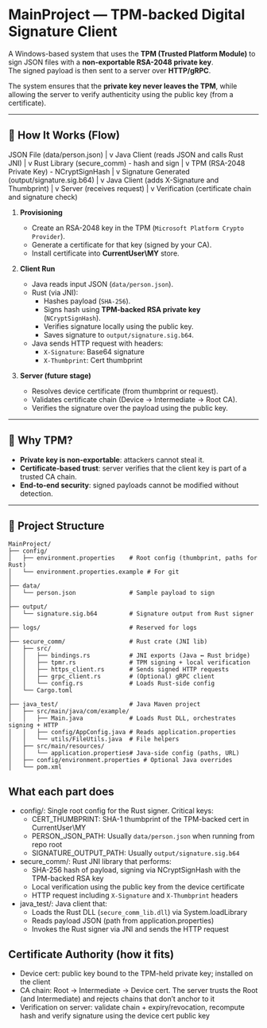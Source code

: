 ﻿# MainProject — TPM-backed Digital Signature Client 

A Windows-based system that uses the **TPM (Trusted Platform Module)** to sign JSON files with a **non-exportable RSA-2048 private key**.  
The signed payload is then sent to a server over **HTTP/gRPC**.  

The system ensures that the **private key never leaves the TPM**, while allowing the server to verify authenticity using the public key (from a certificate).  

---

## 📌 How It Works (Flow)

JSON File (data/person.json)
        |
        v
Java Client (reads JSON and calls Rust JNI)
        |
        v
Rust Library (secure_comm) - hash and sign
        |
        v
TPM (RSA-2048 Private Key) - NCryptSignHash
        |
        v
Signature Generated (output/signature.sig.b64)
        |
        v
Java Client (adds X-Signature and Thumbprint)
        |
        v
Server (receives request)
        |
        v
Verification (certificate chain and signature check)


1. **Provisioning**
   - Create an RSA-2048 key in the TPM (`Microsoft Platform Crypto Provider`).
   - Generate a certificate for that key (signed by your CA).
   - Install certificate into **CurrentUser\MY** store.

2. **Client Run**
   - Java reads input JSON (`data/person.json`).
   - Rust (via JNI):
     - Hashes payload (`SHA-256`).
     - Signs hash using **TPM-backed RSA private key** (`NCryptSignHash`).
     - Verifies signature locally using the public key.
     - Saves signature to `output/signature.sig.b64`.
   - Java sends HTTP request with headers:
     - `X-Signature`: Base64 signature
     - `X-Thumbprint`: Cert thumbprint

3. **Server (future stage)**
   - Resolves device certificate (from thumbprint or request).
   - Validates certificate chain (Device → Intermediate → Root CA).
   - Verifies the signature over the payload using the public key.

---

## 🔑 Why TPM?

- **Private key is non-exportable**: attackers cannot steal it.  
- **Certificate-based trust**: server verifies that the client key is part of a trusted CA chain.  
- **End-to-end security**: signed payloads cannot be modified without detection.  

---

## 📂 Project Structure

```
MainProject/
├── config/                       
│   ├── environment.properties    # Root config (thumbprint, paths for Rust)
│   └── environment.properties.example # For git
│
├── data/
│   └── person.json               # Sample payload to sign
│
├── output/
│   └── signature.sig.b64         # Signature output from Rust signer
│
├── logs/                         # Reserved for logs
│
├── secure_comm/                  # Rust crate (JNI lib)
│   ├── src/
│   │   ├── bindings.rs           # JNI exports (Java ↔ Rust bridge)
│   │   ├── tpmr.rs               # TPM signing + local verification
│   │   ├── https_client.rs       # Sends signed HTTP requests
│   │   ├── grpc_client.rs        # (Optional) gRPC client
│   │   └── config.rs             # Loads Rust-side config
│   └── Cargo.toml
│
├── java_test/                    # Java Maven project
│   ├── src/main/java/com/example/
│   │   ├── Main.java             # Loads Rust DLL, orchestrates signing + HTTP
│   │   ├── config/AppConfig.java # Reads application.properties
│   │   └── utils/FileUtils.java  # File helpers
│   ├── src/main/resources/
│   │   └── application.properties# Java-side config (paths, URL)
│   ├── config/environment.properties # Optional Java overrides
│   └── pom.xml
```

## What each part does

- config/: Single root config for the Rust signer. Critical keys:
  - CERT_THUMBPRINT: SHA-1 thumbprint of the TPM-backed cert in CurrentUser\\MY
  - PERSON_JSON_PATH: Usually `data/person.json` when running from repo root
  - SIGNATURE_OUTPUT_PATH: Usually `output/signature.sig.b64`
- secure_comm/: Rust JNI library that performs:
  - SHA-256 hash of payload, signing via NCryptSignHash with the TPM-backed RSA key
  - Local verification using the public key from the device certificate
  - HTTP request including `X-Signature` and `X-Thumbprint` headers
- java_test/: Java client that:
  - Loads the Rust DLL (`secure_comm_lib.dll`) via System.loadLibrary
  - Reads payload JSON (path from application.properties)
  - Invokes the Rust signer via JNI and sends the HTTP request


## Certificate Authority (how it fits)

- Device cert: public key bound to the TPM-held private key; installed on the client
- CA chain: Root → Intermediate → Device cert. The server trusts the Root (and Intermediate) and rejects chains that don’t anchor to it
- Verification on server: validate chain + expiry/revocation, recompute hash and verify signature using the device cert public key

